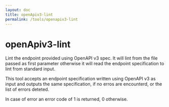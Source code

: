 ```yaml
---
layout: doc
title: openApiv3-lint
permalink: /tools/openapiv3-lint
---
```


# openApiv3-lint

Lint the endpoint provided using OpenAPI v3 spec. It will lint from the file
passed as first parameter otherwise it will read the endpoint specification to
lint from standard input.

This tool accepts an endpoint specification written using OpenAPI v3 as input
and outputs the same specification, if no erros are encounterd, or the list of
errors deteted.

In case of error an error code of 1 is returned, 0 otherwise.
